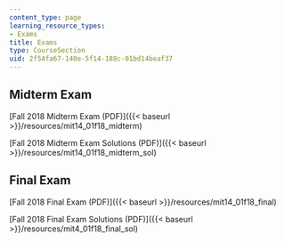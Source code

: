 ```yaml
---
content_type: page
learning_resource_types:
- Exams
title: Exams
type: CourseSection
uid: 2f54fa67-140e-5f14-188c-01bd14beaf37
---
```


Midterm Exam
------------

[Fall 2018 Midterm Exam (PDF)]({{< baseurl >}}/resources/mit14_01f18_midterm)

[Fall 2018 Midterm Exam Solutions (PDF)]({{< baseurl >}}/resources/mit14_01f18_midterm_sol)

Final Exam
----------

[Fall 2018 Final Exam (PDF)]({{< baseurl >}}/resources/mit14_01f18_final)

[Fall 2018 Final Exam Solutions (PDF)]({{< baseurl >}}/resources/mit4_01f18_final_sol)